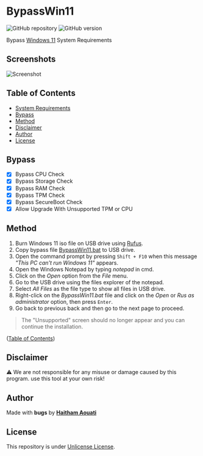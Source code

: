 # BypassWin11

![GitHub repository](https://img.shields.io/badge/haithamaouati-BypassWin11-blue?style=flat-square&logo=github)
![GitHub version](https://img.shields.io/badge/version-1.2-yellow?style=flat-square)

Bypass [Windows 11](https://www.microsoft.com/en-us/windows/windows-11) System Requirements

## Screenshots

![Screenshot](https://github.com/haithamaouati/BypassWin11/blob/main/screenshot.PNG?raw=true "Optional Title")

## Table of Contents

- [System Requirements](#system-requirements)
- [Bypass](#bypass)
- [Method](#method)
- [Disclaimer](#disclaimer)
- [Author](#author)
- [License](#license)

## Bypass

- [x] Bypass CPU Check
- [x] Bypass Storage Check
- [x] Bypass RAM Check
- [x] Bypass TPM Check
- [x] Bypass SecureBoot Check
- [x] Allow Upgrade With Unsupported TPM or CPU

## Method

1. Burn Windows 11 iso file on USB drive using [Rufus](https://rufus.ie/en/).
2. Copy bypass file [BypassWin11.bat](https://github.com/haithamaouati/BypassWin11/blob/main/BypassWin11.bat) to USB drive.
3. Open the command prompt by pressing `Shift + F10` when this message _"This PC can't run Windows 11"_ appears.
4. Open the Windows Notepad by typing _notepad_ in cmd.
5. Click on the _Open_ option from the _File_ menu.
6. Go to the USB drive using the files explorer of the notepad.
7. Select _All Files_ as the file type to show all files in USB drive.
8. Right-click on the _BypassWin11.bat_ file and click on the _Open_ or _Rus as administrator_ option, then press `Enter`.
9. Go back to previous back and then go to the next page to proceed.<br>
> The "Unsupported" screen should no longer appear and you can continue the installation.

([Table of Contents](#table-of-contents))

## Disclaimer

:warning: We are not responsible for any misuse or damage caused by this program. use this tool at your own risk!

## Author

Made with **bugs** by [**Haitham Aouati**](https://twitter.com/haithamaouati)

## License

This repository is under [Unlicense License](https://github.com/haithamaouati/BypassTPMCheck-SecureBoot/blob/main/LICENSE).
